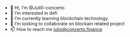 - 👋 Hi, I’m @JulI0-concerto
- 👀 I’m interested in defi
- 🌱 I’m currently learning blockchain technology
- 💞️ I’m looking to collaborate on blockain related project
- 📫 How to reach me julio@concerto.finance

<!---
JulI0-concerto/JulI0-concerto is a ✨ special ✨ repository because its `README.md` (this file) appears on your GitHub profile.
You can click the Preview link to take a look at your changes.
--->
